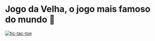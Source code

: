 # Jogo da Velha, o jogo mais famoso do mundo 📲
[![tic-tac-toe](https://github.com/user-attachments/assets/72c9702e-5e13-4bc1-8f46-6e2bce7c4eaf)](https://danielmaica.github.io/tic-tac-toe/)
